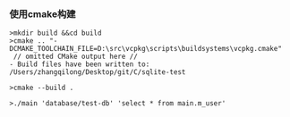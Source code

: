 <!--
 * @Author: q1lon<keyron.zhang@gmail.com>
 * @Date: 2021-01-16 15:12:29
 * @LastEditTime: 2021-01-16 15:23:00
 * @FilePath: /sqlite-test/README.md
-->
### 使用cmake构建
~~~
>mkdir build &&cd build
>cmake .. "-DCMAKE_TOOLCHAIN_FILE=D:\src\vcpkg\scripts\buildsystems\vcpkg.cmake"
 // omitted CMake output here //
- Build files have been written to: /Users/zhangqilong/Desktop/git/C/sqlite-test

>cmake --build .

>./main 'database/test-db' 'select * from main.m_user'  
~~~

